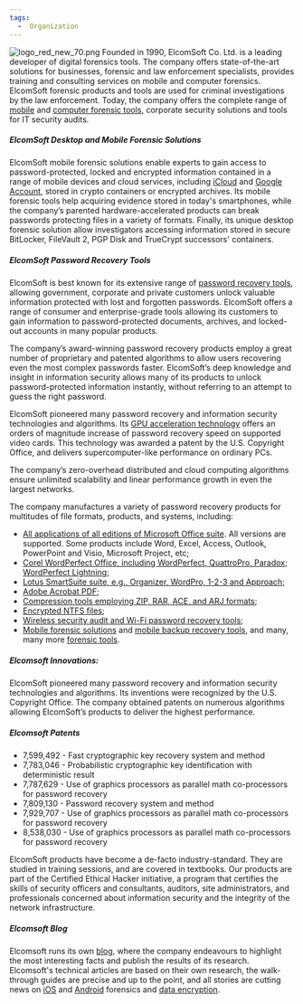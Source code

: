 ```yaml
---
tags:
  -  Organization  
---
```

![](logo_red_new_70.png "logo_red_new_70.png") Founded in 1990,
ElcomSoft Co. Ltd. is a leading developer of digital forensics tools.
The company offers state-of-the-art solutions for businesses, forensic
and law enforcement specialists, provides training and consulting
services on mobile and computer forensics. ElcomSoft forensic products
and tools are used for criminal investigations by the law enforcement.
Today, the company offers the complete range of
[mobile](https://www.elcomsoft.com/emfb.html) and [computer forensic
tools](https://www.elcomsoft.com/eprb.html), corporate security
solutions and tools for IT security audits.

##### ElcomSoft Desktop and Mobile Forensic Solutions

ElcomSoft mobile forensic solutions enable experts to gain access to
password-protected, locked and encrypted information contained in a
range of mobile devices and cloud services, including
[iCloud](https://www.elcomsoft.com/eppb.html) and [Google
Account](https://www.elcomsoft.com/ecx.html), stored in crypto
containers or encrypted archives. Its mobile forensic tools help
acquiring evidence stored in today's smartphones, while the company’s
parented hardware-accelerated products can break passwords protecting
files in a variety of formats. Finally, its unique desktop forensic
solution allow investigators accessing information stored in secure
BitLocker, FileVault 2, PGP Disk and TrueCrypt successors' containers.

##### ElcomSoft Password Recovery Tools

ElcomSoft is best known for its extensive range of [password recovery
tools](https://www.elcomsoft.com/eprb.html), allowing government,
corporate and private customers unlock valuable information protected
with lost and forgotten passwords. ElcomSoft offers a range of consumer
and enterprise-grade tools allowing its customers to gain information to
password-protected documents, archives, and locked-out accounts in many
popular products.

The company’s award-winning password recovery products employ a great
number of proprietary and patented algorithms to allow users recovering
even the most complex passwords faster. ElcomSoft’s deep knowledge and
insight in information security allows many of its products to unlock
password-protected information instantly, without referring to an
attempt to guess the right password.

ElcomSoft pioneered many password recovery and information security
technologies and algorithms. Its [GPU acceleration
technology](https://www.elcomsoft.com/gpu_acceleration.html) offers an
orders of magnitude increase of password recovery speed on supported
video cards. This technology was awarded a patent by the U.S. Copyright
Office, and delivers supercomputer-like performance on ordinary PCs.

The company’s zero-overhead distributed and cloud computing algorithms
ensure unlimited scalability and linear performance growth in even the
largest networks.

The company manufactures a variety of password recovery products for
multitudes of file formats, products, and systems, including:

- [All applications of all editions of Microsoft Office
  suite](https://www.elcomsoft.com/aopr.html). All versions are
  supported. Some products include Word, Excel, Access, Outlook,
  PowerPoint and Visio, Microsoft Project, etc;
- [Corel WordPerfect Office, including WordPerfect, QuattroPro, Paradox;
  WordPerfect Lightning](https://www.elcomsoft.com/awopr.html);
- [Lotus SmartSuite suite, e.g., Organizer, WordPro, 1-2-3 and
  Approach](https://www.elcomsoft.com/alpr.html);
- [Adobe Acrobat PDF](https://www.elcomsoft.com/apdfpr.html);
- [Compression tools employing ZIP, RAR, ACE, and ARJ
  formats](https://www.elcomsoft.com/archpr.html);
- [Encrypted NTFS files](https://www.elcomsoft.com/aefsdr.html);
- [Wireless security audit and Wi-Fi password recovery
  tools](https://www.elcomsoft.com/ewsa.html);
- [Mobile forensic solutions](https://www.elcomsoft.com/emfb.html) and
  [mobile backup recovery tools](https://www.elcomsoft.com/eppb.html),
  and many, many more [forensic
  tools](https://www.elcomsoft.com/products.html).

##### Elcomsoft Innovations:

ElcomSoft pioneered many password recovery and information security
technologies and algorithms. Its inventions were recognized by the U.S.
Copyright Office. The company obtained patents on numerous algorithms
allowing ElcomSoft’s products to deliver the highest performance.

##### Elcomsoft Patents

- 7,599,492 - Fast cryptographic key recovery system and method
- 7,783,046 - Probabilistic cryptographic key identification with
  deterministic result
- 7,787,629 - Use of graphics processors as parallel math co-processors
  for password recovery
- 7,809,130 - Password recovery system and method
- 7,929,707 - Use of graphics processors as parallel math co-processors
  for password recovery
- 8,538,030 - Use of graphics processors as parallel math co-processors
  for password recovery

ElcomSoft products have become a de-facto industry-standard. They are
studied in training sessions, and are covered in textbooks. Our products
are part of the Certified Ethical Hacker initiative, a program that
certifies the skills of security officers and consultants, auditors,
site administrators, and professionals concerned about information
security and the integrity of the network infrastructure.

##### Elcomsoft Blog

Elcomsoft runs its own [blog](https://blog.elcomsoft.com), where the
company endeavours to highlight the most interesting facts and publish
the results of its research. Elcomsoft's technical articles are based on
their own research, the walk-through guides are precise and up to the
point, and all stories are cutting news on
[iOS](https://blog.elcomsoft.com/tag/ios/) and
[Android](https://blog.elcomsoft.com/?s=Google) forensics and [data
encryption](https://blog.elcomsoft.com/category/general/).

